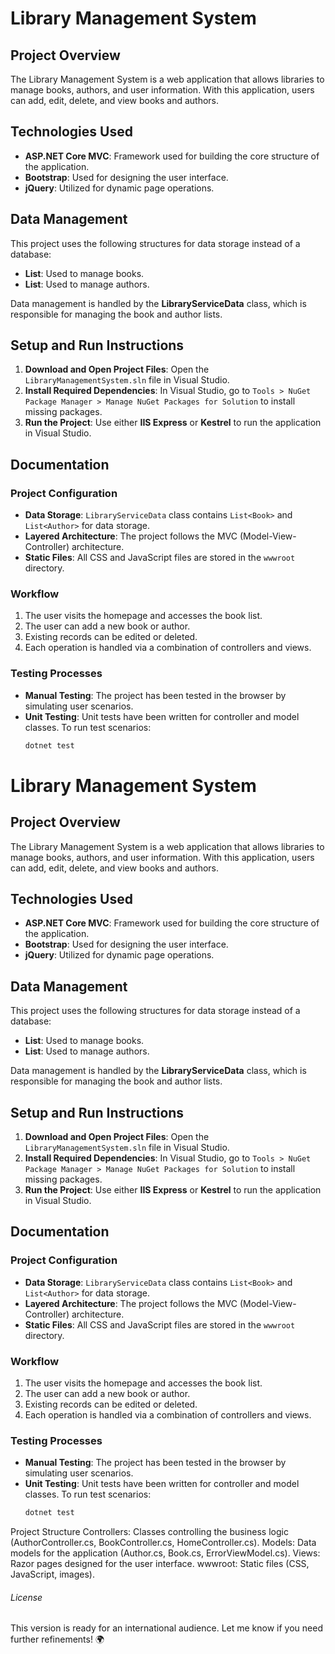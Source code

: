 # Library Management System

## Project Overview
The Library Management System is a web application that allows libraries to manage books, authors, and user information. 
With this application, users can add, edit, delete, and view books and authors.

## Technologies Used
- **ASP.NET Core MVC**: Framework used for building the core structure of the application.
- **Bootstrap**: Used for designing the user interface.
- **jQuery**: Utilized for dynamic page operations.

## Data Management
This project uses the following structures for data storage instead of a database:
- **List<Book>**: Used to manage books.
- **List<Author>**: Used to manage authors.

Data management is handled by the **LibraryServiceData** class, which is responsible for managing the book and author lists.

## Setup and Run Instructions
1. **Download and Open Project Files**: Open the `LibraryManagementSystem.sln` file in Visual Studio.
2. **Install Required Dependencies**: In Visual Studio, go to `Tools > NuGet Package Manager > Manage NuGet Packages for Solution` to install missing packages.
3. **Run the Project**: Use either **IIS Express** or **Kestrel** to run the application in Visual Studio.

## Documentation

### Project Configuration
- **Data Storage**: `LibraryServiceData` class contains `List<Book>` and `List<Author>` for data storage.
- **Layered Architecture**: The project follows the MVC (Model-View-Controller) architecture.
- **Static Files**: All CSS and JavaScript files are stored in the `wwwroot` directory.

### Workflow
1. The user visits the homepage and accesses the book list.
2. The user can add a new book or author.
3. Existing records can be edited or deleted.
4. Each operation is handled via a combination of controllers and views.

### Testing Processes
- **Manual Testing**: The project has been tested in the browser by simulating user scenarios.
- **Unit Testing**: Unit tests have been written for controller and model classes. To run test scenarios:
  ```bash
  dotnet test
# Library Management System

## Project Overview
The Library Management System is a web application that allows libraries to manage books, authors, and user information. 
With this application, users can add, edit, delete, and view books and authors.

## Technologies Used
- **ASP.NET Core MVC**: Framework used for building the core structure of the application.
- **Bootstrap**: Used for designing the user interface.
- **jQuery**: Utilized for dynamic page operations.

## Data Management
This project uses the following structures for data storage instead of a database:
- **List<Book>**: Used to manage books.
- **List<Author>**: Used to manage authors.

Data management is handled by the **LibraryServiceData** class, which is responsible for managing the book and author lists.

## Setup and Run Instructions
1. **Download and Open Project Files**: Open the `LibraryManagementSystem.sln` file in Visual Studio.
2. **Install Required Dependencies**: In Visual Studio, go to `Tools > NuGet Package Manager > Manage NuGet Packages for Solution` to install missing packages.
3. **Run the Project**: Use either **IIS Express** or **Kestrel** to run the application in Visual Studio.

## Documentation

### Project Configuration
- **Data Storage**: `LibraryServiceData` class contains `List<Book>` and `List<Author>` for data storage.
- **Layered Architecture**: The project follows the MVC (Model-View-Controller) architecture.
- **Static Files**: All CSS and JavaScript files are stored in the `wwwroot` directory.

### Workflow
1. The user visits the homepage and accesses the book list.
2. The user can add a new book or author.
3. Existing records can be edited or deleted.
4. Each operation is handled via a combination of controllers and views.

### Testing Processes
- **Manual Testing**: The project has been tested in the browser by simulating user scenarios.
- **Unit Testing**: Unit tests have been written for controller and model classes. To run test scenarios:
  ```bash
  dotnet test

Project Structure
Controllers: Classes controlling the business logic (AuthorController.cs, BookController.cs, HomeController.cs).
Models: Data models for the application (Author.cs, Book.cs, ErrorViewModel.cs).
Views: Razor pages designed for the user interface.
wwwroot: Static files (CSS, JavaScript, images).

###### License
This version is ready for an international audience. Let me know if you need further refinements! 🌍

